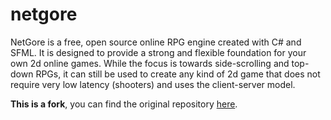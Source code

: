 netgore
=======

NetGore is a free, open source online RPG engine created with C# and SFML. It is designed to provide a strong and flexible foundation for your own 2d online games. While the focus is towards side-scrolling and top-down RPGs, it can still be used to create any kind of 2d game that does not require very low latency (shooters) and uses the client-server model.

**This is a fork**, you can find the original repository [here](https://code.google.com/p/netgore/).
